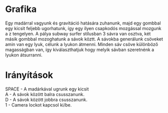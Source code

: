 # Grafika
Egy madárral vagyunk és gravitáció hatására zuhanunk, majd egy gombbal egy kicsit feljebb ugorhatunk, így egy ilyen csapkodós mozgással mozgunk a z tengelyen. A pálya subway surfer stílusban 3 sávra van osztva, két másik gombbal mozoghatunk a sávok köztt. A sávokba generálunk csöveket amin van egy lyuk, célunk a lyukon átmenni. Minden sáv csöve különböző magasságban van, így kiválaszthatjuk hogy melyik sávban szeretnénk a lyukon átsurranni.

# Irányítások
SPACE - A madárkával ugrunk egy kicsit\
A - A sávok között balra csusszanunk.\
D - A sávok között jobbra csusszanunk.\
1 - Camera lockot kapcsol ki/be.

